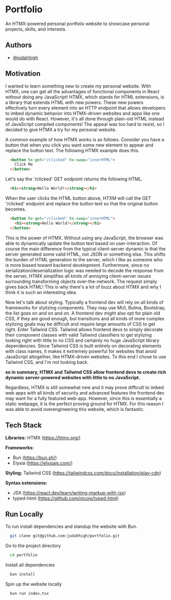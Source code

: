 
# Portfolio

An HTMX-powered personal portfolio website to showcase personal projects, skills, and interests.






## Authors

- [@judahhigh](https://www.github.com/judahhigh)


## Motivation

I wanted to learn something new to create my personal website. With HTMX, one can get all the advantages of functional components in React without doing any JavaScript! HTMX, which stands for HTML extensions, is a library that extends HTML with new powers. These new powers effectively turn every element into an HTTP endpoint that allows developers to imbed dynamic behavior into HTMX-driven websites and apps like one would do with React. However, it's all done through plain-old HTML instead of JavaScript compiled components! The appeal was too hard to resist, so I decided to give HTMX a try for my personal website.

A common example of how HTMX works is as follows. Consider you have a button that when you click you want some new element to appear and replace the button text. The following HTMX example does this.

```HTML
  <button hx-get="/clicked" hx-swap="innerHTML">
    Click Me
  </button>
```

Let's say the '/clicked' GET endpoint returns the following HTML.

```HTML
  <h1><strong>Hello World!</strong></h1>
```

When the user clicks the HTML button above, HTXM will call the GET '/clicked' endpoint and  replace the button text so that the original button becomes.

```HTML
  <button hx-get="/clicked" hx-swap="innerHTML">
    <h1><strong>Hello World!</strong></h1>
  </button>
```

This is the power of HTMX. Without using any JavaScript, the browser was able to dynamically update the button text based on user-interaction. Of course the main difference from the typical client-server dynamic is that the server generated some valid HTML, not JSON or something else. This shifts the burden of HTML generation to the server, which I like as someone who is more biased toward backend development. Furthermore, since no serialization/deserialization logic was needed to decode the response from the server, HTMX simplifies all kinds of annoying client-server issues surrounding transforming objects over-the-network. The request simply gives back HTML! This is why there's a lot of buzz about HTMX and why I think it is such an interesting idea.

Now let's talk about styling. Typically a frontend dev will rely on all kinds of frameworks for stylizing components. They may use MUI, Bulma, Bootstrap, the list goes on and on and on. A frontend dev might also opt for plain old CSS, if they are good enough, but transitions and all kinds of more complex stylizing goals may be difficult and require large amounts of CSS to get right. Enter Tailwind CSS. Tailwind allows frontend devs to simply decorate their component classes with valid Tailwind classifiers to get stylizing looking right with little to no CSS and certainly no huge JavaScript library dependencies. Since Tailwind CSS is built entirely on decorating elements with class names, it makes it extremely powerful for websites that avoid JavaScript altogether, like HTMX-driven websites. To this end I chose to use Tailwind CSS, and I'm not looking back.

**so in summary, HTMX and Tailwind CSS allow frontend devs to create rich dynamic server-powered websites with little to no JavaScript.**

Regardless, HTMX is still somewhat new and it may prove difficult to imbed web apps with all kinds of security and advanced features the frontend dev may want for a fully featured web-app. However, since this is essentially a static webpage, it is the perfect proving ground for HTMX. For this reason I was able to avoid overengineering this website, which is fantastic.

## Tech Stack

**Libraries:** HTMX (https://htmx.org/)

**Frameworks:** 
* Bun (https://bun.sh/)
* Elysia (https://elysiajs.com/)

**Styling:** Tailwind CSS (https://tailwindcss.com/docs/installation/play-cdn)

**Syntax extensions:** 
* JSX (https://react.dev/learn/writing-markup-with-jsx)
* typed-html (https://github.com/nicojs/typed-html)




## Run Locally

To run install dependencies and standup the website with Bun.

```bash
  git clone git@github.com:judahhigh/portfolio.git
```

Go to the project directory

```bash
  cd portfolio
```

Install all dependencies

```bash
  bun install
```

Spin up the website locally

```bash
  bun run index.tsx
```